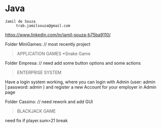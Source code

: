 # Java

	Jamil de Souza 
         trab.jamilsouza@gmail.com

https://www.linkedin.com/in/jamil-souza-b75ba9110/


Folder MiniGames: // most recently project
>APPLICATION GAMES
*Snake Game


Folder Empresa: // need add some button options and some actions
> ENTERPRISE SYSTEM

Have a login system working, where you can login with Admin (user: admin | password: admin ) and register a new Account for your employer in Admin page

Folder Cassino: // need  rework and add GUI
> BLACKJACK GAME

 need fix if player.sum>21 break